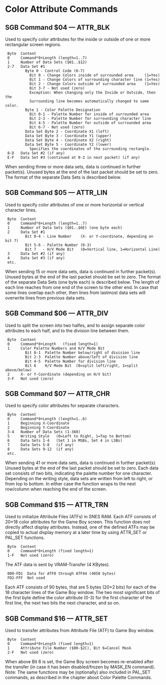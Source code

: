 # Color Attribute Commands

## SGB Command $04 — ATTR_BLK

Used to specify color attributes for the inside or outside of one or
more rectangular screen regions.

```
 Byte  Content
 0     Command*8+Length (length=1..7)
 1     Number of Data Sets ($01..$12)
 2-7   Data Set #1
         Byte 0 - Control Code (0-7)
           Bit 0 - Change Colors inside of surrounded area     (1=Yes)
           Bit 1 - Change Colors of surrounding character line (1=Yes)
           Bit 2 - Change Colors outside of surrounded area    (1=Yes)
           Bit 3-7 - Not used (zero)
           Exception: When changing only the Inside or Outside, then the
           Surrounding line becomes automatically changed to same color.
         Byte 1 - Color Palette Designation
           Bit 0-1 - Palette Number for inside of surrounded area
           Bit 2-3 - Palette Number for surrounding character line
           Bit 4-5 - Palette Number for outside of surrounded area
           Bit 6-7 - Not used (zero)
         Data Set Byte 2 - Coordinate X1 (left)
         Data Set Byte 3 - Coordinate Y1 (upper)
         Data Set Byte 4 - Coordinate X2 (right)
         Data Set Byte 5 - Coordinate Y2 (lower)
           Specifies the coordinates of the surrounding rectangle.
 8-D   Data Set #2 (if any)
 E-F   Data Set #3 (continued at 0-3 in next packet) (if any)
```

When sending three or more data sets, data is continued in further
packet(s). Unused bytes at the end of the last packet should be set to
zero. The format of the separate Data Sets is described below.

## SGB Command $05 — ATTR_LIN

Used to specify color attributes of one or more horizontal or vertical
character lines.

```
 Byte  Content
 0     Command*8+Length (length=1..7)
 1     Number of Data Sets ($01..$6E) (one byte each)
 2     Data Set #1
         Bit 0-4 - Line Number    (X- or Y-coordinate, depending on bit 7)
         Bit 5-6 - Palette Number (0-3)
         Bit 7   - H/V Mode Bit   (0=Vertical line, 1=Horizontal Line)
 3     Data Set #2 (if any)
 4     Data Set #3 (if any)
 etc.
```

When sending 15 or more data sets, data is continued in further
packet(s). Unused bytes at the end of the last packet should be set to
zero. The format of the separate Data Sets (one byte each) is described
below. The length of each line reaches from one end of the screen to the
other end. In case that some lines overlap each other, then lines from
lastmost data sets will overwrite lines from previous data sets.

## SGB Command $06 — ATTR_DIV

Used to split the screen into two halfes, and to assign separate color
attributes to each half, and to the division line between them.

```
 Byte  Content
 0     Command*8+Length   (fixed length=1)
 1     Color Palette Numbers and H/V Mode Bit
         Bit 0-1  Palette Number below/right of division line
         Bit 2-3  Palette Number above/left of division line
         Bit 4-5  Palette Number for division line
         Bit 6    H/V Mode Bit  (0=split left/right, 1=split above/below)
 2     X- or Y-Coordinate (depending on H/V bit)
 3-F   Not used (zero)
```

## SGB Command $07 — ATTR_CHR

Used to specify color attributes for separate characters.

```
 Byte  Content
 0     Command*8+Length (length=1..6)
 1     Beginning X-Coordinate
 2     Beginning Y-Coordinate
 3-4   Number of Data Sets (1-360)
 5     Writing Style   (0=Left to Right, 1=Top to Bottom)
 6     Data Sets 1-4   (Set 1 in MSBs, Set 4 in LSBs)
 7     Data Sets 5-8   (if any)
 8     Data Sets 9-12  (if any)
 etc.
```

When sending 41 or more data sets, data is continued in further
packet(s). Unused bytes at the end of the last packet should be set to
zero. Each data set consists of two bits, indicating the palette number
for one character. Depending on the writing style, data sets are written
from left to right, or from top to bottom. In either case the function
wraps to the next row/column when reaching the end of the screen.

## SGB Command $15 — ATTR_TRN

Used to initialize Attribute Files (ATFs) in SNES RAM. Each ATF consists
of 20×18 color attributes for the Game Boy screen. This function does not
directly affect display attributes. Instead, one of the defined ATFs may
be copied to actual display memory at a later time by using ATTR_SET or
PAL_SET functions.

```
 Byte  Content
 0     Command*8+Length (fixed length=1)
 1-F   Not used (zero)
```

The ATF data is sent by VRAM-Transfer (4 KBytes).

```
 000-FD1  Data for ATF0 through ATF44 (4050 bytes)
 FD2-FFF  Not used
```

Each ATF consists of 90 bytes, that are 5 bytes (20×2 bits) for each of
the 18 character lines of the Game Boy window. The two most significant
bits of the first byte define the color attribute (0-3) for the first
character of the first line, the next two bits the next character, and
so on.

## SGB Command $16 — ATTR_SET

Used to transfer attributes from Attribute File (ATF) to Game Boy window.

```
 Byte  Content
 0     Command*8+Length (fixed length=1)
 1     Attribute File Number ($00-$2C), Bit 6=Cancel Mask
 2-F   Not used (zero)
```

When above Bit 6 is set, the Game Boy screen becomes re-enabled after the
transfer (in case it has been disabled/frozen by MASK_EN command).
Note: The same functions may be (optionally) also included in PAL_SET
commands, as described in the chapter about Color Palette Commands.
